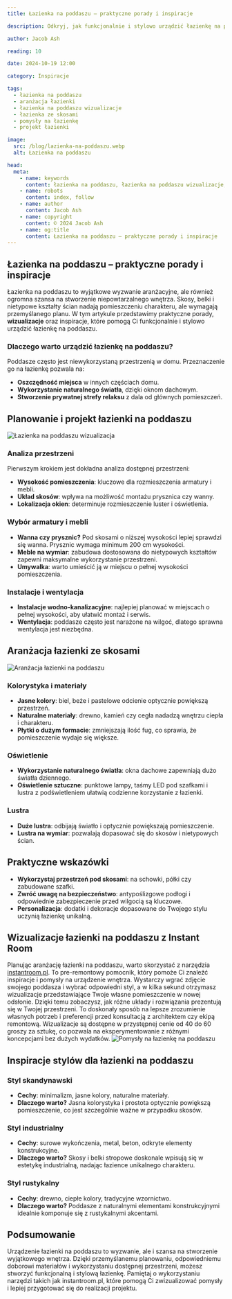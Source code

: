 ```yaml
---
title: Łazienka na poddaszu – praktyczne porady i inspiracje

description: Odkryj, jak funkcjonalnie i stylowo urządzić łazienkę na poddaszu. Poznaj wizualizacje, pomysły na aranżacje oraz wskazówki dotyczące wykorzystania przestrzeni ze skosami.

author: Jacob Ash

reading: 10

date: 2024-10-19 12:00

category: Inspiracje

tags:
  - łazienka na poddaszu
  - aranżacja łazienki
  - łazienka na poddaszu wizualizacje
  - łazienka ze skosami
  - pomysły na łazienkę
  - projekt łazienki

image:
  src: /blog/lazienka-na-poddaszu.webp
  alt: Łazienka na poddaszu

head:
  meta:
    - name: keywords
      content: łazienka na poddaszu, łazienka na poddaszu wizualizacje, aranżacja łazienki na poddaszu, łazienka ze skosami, projekt łazienki na poddaszu
    - name: robots
      content: index, follow
    - name: author
      content: Jacob Ash
    - name: copyright
      content: © 2024 Jacob Ash
    - name: og:title
      content: Łazienka na poddaszu – praktyczne porady i inspiracje
---
```


## Łazienka na poddaszu – praktyczne porady i inspiracje

Łazienka na poddaszu to wyjątkowe wyzwanie aranżacyjne, ale również ogromna szansa na stworzenie niepowtarzalnego wnętrza. Skosy, belki i nietypowe kształty ścian nadają pomieszczeniu charakteru, ale wymagają przemyślanego planu. W tym artykule przedstawimy praktyczne porady, **wizualizacje** oraz inspiracje, które pomogą Ci funkcjonalnie i stylowo urządzić łazienkę na poddaszu.

### Dlaczego warto urządzić łazienkę na poddaszu?

Poddasze często jest niewykorzystaną przestrzenią w domu. Przeznaczenie go na łazienkę pozwala na:

- **Oszczędność miejsca** w innych częściach domu.
- **Wykorzystanie naturalnego światła**, dzięki oknom dachowym.
- **Stworzenie prywatnej strefy relaksu** z dala od głównych pomieszczeń.

## Planowanie i projekt łazienki na poddaszu

![Łazienka na poddaszu wizualizacja](/blog/lazienka-na-poddaszu-1.webp)

### Analiza przestrzeni

Pierwszym krokiem jest dokładna analiza dostępnej przestrzeni:

- **Wysokość pomieszczenia**: kluczowe dla rozmieszczenia armatury i mebli.
- **Układ skosów**: wpływa na możliwość montażu prysznica czy wanny.
- **Lokalizacja okien**: determinuje rozmieszczenie luster i oświetlenia.

### Wybór armatury i mebli

- **Wanna czy prysznic?** Pod skosami o niższej wysokości lepiej sprawdzi się wanna. Prysznic wymaga minimum 200 cm wysokości.
- **Meble na wymiar**: zabudowa dostosowana do nietypowych kształtów zapewni maksymalne wykorzystanie przestrzeni.
- **Umywalka**: warto umieścić ją w miejscu o pełnej wysokości pomieszczenia.

### Instalacje i wentylacja

- **Instalacje wodno-kanalizacyjne**: najlepiej planować w miejscach o pełnej wysokości, aby ułatwić montaż i serwis.
- **Wentylacja**: poddasze często jest narażone na wilgoć, dlatego sprawna wentylacja jest niezbędna.

## Aranżacja łazienki ze skosami

![Aranżacja łazienki na poddaszu](/blog/lazienka-na-poddaszu-2.webp)

### Kolorystyka i materiały

- **Jasne kolory**: biel, beże i pastelowe odcienie optycznie powiększą przestrzeń.
- **Naturalne materiały**: drewno, kamień czy cegła nadadzą wnętrzu ciepła i charakteru.
- **Płytki o dużym formacie**: zmniejszają ilość fug, co sprawia, że pomieszczenie wydaje się większe.

### Oświetlenie

- **Wykorzystanie naturalnego światła**: okna dachowe zapewniają dużo światła dziennego.
- **Oświetlenie sztuczne**: punktowe lampy, taśmy LED pod szafkami i lustra z podświetleniem ułatwią codzienne korzystanie z łazienki.

### Lustra

- **Duże lustra**: odbijają światło i optycznie powiększają pomieszczenie.
- **Lustra na wymiar**: pozwalają dopasować się do skosów i nietypowych ścian.

## Praktyczne wskazówki

- **Wykorzystaj przestrzeń pod skosami**: na schowki, półki czy zabudowane szafki.
- **Zwróć uwagę na bezpieczeństwo**: antypoślizgowe podłogi i odpowiednie zabezpieczenie przed wilgocią są kluczowe.
- **Personalizacja**: dodatki i dekoracje dopasowane do Twojego stylu uczynią łazienkę unikalną.

## Wizualizacje łazienki na poddaszu z Instant Room

Planując aranżację łazienki na poddaszu, warto skorzystać z narzędzia [instantroom.pl](https://instantroom.pl). To pre-remontowy pomocnik, który pomoże Ci znaleźć inspiracje i pomysły na urządzenie wnętrza. Wystarczy wgrać zdjęcie swojego poddasza i wybrać odpowiedni styl, a w kilka sekund otrzymasz wizualizacje przedstawiające Twoje własne pomieszczenie w nowej odsłonie. Dzięki temu zobaczysz, jak różne układy i rozwiązania prezentują się w Twojej przestrzeni. To doskonały sposób na lepsze zrozumienie własnych potrzeb i preferencji przed konsultacją z architektem czy ekipą remontową. Wizualizacje są dostępne w przystępnej cenie od 40 do 60 groszy za sztukę, co pozwala na eksperymentowanie z różnymi koncepcjami bez dużych wydatków.
![Pomysły na łazienkę na poddaszu](/blog/lazienka-na-poddaszu.png)
## Inspiracje stylów dla łazienki na poddaszu

### Styl skandynawski

- **Cechy**: minimalizm, jasne kolory, naturalne materiały.
- **Dlaczego warto?** Jasna kolorystyka i prostota optycznie powiększą pomieszczenie, co jest szczególnie ważne w przypadku skosów.

### Styl industrialny

- **Cechy**: surowe wykończenia, metal, beton, odkryte elementy konstrukcyjne.
- **Dlaczego warto?** Skosy i belki stropowe doskonale wpisują się w estetykę industrialną, nadając łazience unikalnego charakteru.

### Styl rustykalny

- **Cechy**: drewno, ciepłe kolory, tradycyjne wzornictwo.
- **Dlaczego warto?** Poddasze z naturalnymi elementami konstrukcyjnymi idealnie komponuje się z rustykalnymi akcentami.

## Podsumowanie

Urządzenie łazienki na poddaszu to wyzwanie, ale i szansa na stworzenie wyjątkowego wnętrza. Dzięki przemyślanemu planowaniu, odpowiedniemu doborowi materiałów i wykorzystaniu dostępnej przestrzeni, możesz stworzyć funkcjonalną i stylową łazienkę. Pamiętaj o wykorzystaniu narzędzi takich jak instantroom.pl, które pomogą Ci zwizualizować pomysły i lepiej przygotować się do realizacji projektu.
